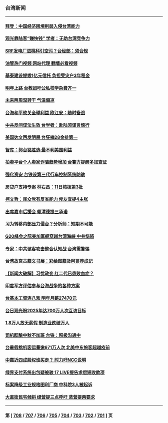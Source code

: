 ### 台湾新闻
---
#### [拜登：中国经济困境削弱入侵台湾能力](../../pages/ncid1349361/n14070971.md?09110445) 
#### [观光靠陆客“赚快钱”  学者：无助台湾竞争力](../../pages/ncid1349361/n14070869.md?09110445) 
#### [SRF发电厂进桃科引空污？台经部：须合规](../../pages/ncid1349361/n14070900.md?09110445) 
#### [油管热门视频 网站代理 翻墙必看视频](http://138.2.39.72:81/youtube.html?epic-marker?09110445)
#### [基泰建设提拨1亿元信托 负担受灾户3年租金](../../pages/ncid1349361/n14070901.md?09110445) 
#### [明年上路 台教团吁公私校学杂费齐一](../../pages/ncid1349361/n14070905.md?09110445) 
#### [未来两周湿转干 气温偏凉](../../pages/ncid1349361/n14070868.md?09110445) 
#### [台海和平攸关全球利益 欧江安：随时备战](../../pages/ncid1349361/n14070843.md?09110445) 
#### [中共反间谍法生效 台学者：赴陆须谨言慎行](../../pages/ncid1349361/n14070850.md?09110445) 
#### [美国达文西发明展 台狂摘28金排第一](../../pages/ncid1349361/n14070841.md?09110445) 
#### [智库：郭台铭胜选 最不利美国利益](../../pages/ncid1349361/n14070839.md?09110445) 
#### [拍卖平台个人卖家诈骗趋势增加 台警方提醒多加查证](../../pages/ncid1349361/n14070844.md?09110445) 
#### [强化资安 台铁设第三代行车控制系统防骇](../../pages/ncid1349361/n14070845.md?09110445) 
#### [房贷户支持专案 林右昌：11日核拨第3批](../../pages/ncid1349361/n14070846.md?09110445) 
#### [柯文哲：民众党有反省能力 侯友宜提4主张](../../pages/ncid1349361/n14070828.md?09110445) 
#### [出席嘉市后援会 赖清德提三承诺](../../pages/ncid1349361/n14070827.md?09110445) 
#### [习为转移内部压力侵台？分析师：短期不可能](../../pages/ncid1349361/n14070593.md?09110445) 
#### [G20峰会之际美加军舰穿越台湾海峡 中共恼怒](../../pages/ncid1349361/n14070587.md?09110445) 
#### [专家：中共骇客攻击整合认知战 台湾需警惕](../../pages/ncid1349361/n14070328.md?09110445) 
#### [台湾故宫古籍文书展：彩绘图籍及阿哥养成记](../../pages/ncid1349361/n14070097.md?09110445) 
#### [【新闻大破解】习忧政变 红二代已患败血症？](../../pages/ncid1349361/n14069780.md?09110445) 
#### [印度军方评估参与台海战争的各种方案](../../pages/ncid1349361/n14069809.md?09110445) 
#### [台基本工资连八涨 明年月薪27470元](../../pages/ncid1349361/n14069719.md?09110445) 
#### [台日观光盼2025年达700万人次互访目标](../../pages/ncid1349361/n14069736.md?09110445) 
#### [1.8万人放无薪假 制造业跌破万人](../../pages/ncid1349361/n14069738.md?09110445) 
#### [司机酝酿中秋不加班 台铁：积极沟通中](../../pages/ncid1349361/n14069735.md?09110445) 
#### [台暑假桃机客运量逾671万人次 北美中东旅客超越疫前](../../pages/ncid1349361/n14069729.md?09110445) 
#### [中嘉近四成股权谁买走？ 时力吁NCC说明](../../pages/ncid1349361/n14069731.md?09110445) 
#### [绿界支付系统出包疑被骇 17 LIVE提告求偿短收款项](../../pages/ncid1349361/n14069733.md?09110445) 
#### [标案降级工业规格图利厂商 中科院3人被起诉](../../pages/ncid1349361/n14069730.md?09110445) 
#### [大直街民宅倾斜 绿营提三点呼吁 蓝营提两要求](../../pages/ncid1349361/n14069585.md?09110445) 

---
#### 第 [ [708](./708.md?09110445) / [707](./707.md?09110445) / [706](./706.md?09110445) / [705](./705.md?09110445) / [704](./704.md?09110445) / [703](./703.md?09110445) / [702](./702.md?09110445) / [701](./701.md?09110445) ] 页
